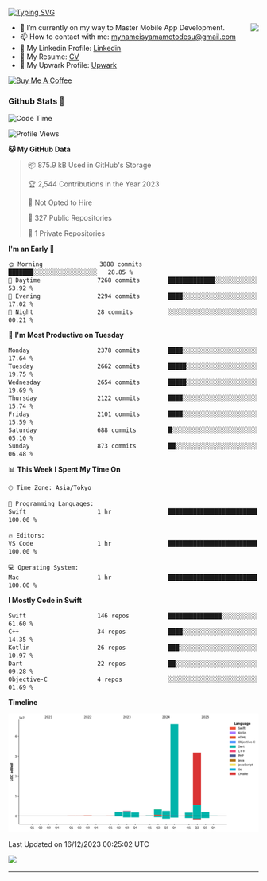 
[![Typing SVG](https://readme-typing-svg.demolab.com/?lines=Thank+You+For+Visiting!!;You+Are+Welcome✨;I+am+Kyo+Yamamoto;Mobile+Developer)](https://git.io/typing-svg)
<p>
<img align="right" src="https://media.giphy.com/media/26ufdb3cYKwbRtYVW/giphy.gif" style="max-width:100%;" height="150px">

- 🌱 I’m currently on my way to Master Mobile App Development.
- 📫 How to contact with me: mynameisyamamotodesu@gmail.com
- 🔗 My Linkedin Profile: [Linkedin](https://www.linkedin.com/in/kyo-yamamoto-a2ab50239)
- 🔗 My Resume: [CV](https://www.kickresume.com/cv/ZWKvXV/)
- 🔗 My Upwark Profile: [Upwark](https://www.upwork.com/freelancers/~01aa9115102bb4af25)

<a href="https://www.buymeacoffee.com/kyoyamamoto" target="_blank"><img src="https://cdn.buymeacoffee.com/buttons/default-orange.png" alt="Buy Me A Coffee" height="41" width="174"></a>

### Github Stats 🥇 
<!--START_SECTION:waka-->
![Code Time](http://img.shields.io/badge/Code%20Time-596%20hrs%2021%20mins-blue)

![Profile Views](http://img.shields.io/badge/Profile%20Views-4-blue)

**🐱 My GitHub Data** 

> 📦 875.9 kB Used in GitHub's Storage 
 > 
> 🏆 2,544 Contributions in the Year 2023
 > 
> 🚫 Not Opted to Hire
 > 
> 📜 327 Public Repositories 
 > 
> 🔑 1 Private Repositories 
 > 
**I'm an Early 🐤** 

```text
🌞 Morning                3888 commits        ███████░░░░░░░░░░░░░░░░░░   28.85 % 
🌆 Daytime                7268 commits        █████████████░░░░░░░░░░░░   53.92 % 
🌃 Evening                2294 commits        ████░░░░░░░░░░░░░░░░░░░░░   17.02 % 
🌙 Night                  28 commits          ░░░░░░░░░░░░░░░░░░░░░░░░░   00.21 % 
```
📅 **I'm Most Productive on Tuesday** 

```text
Monday                   2378 commits        ████░░░░░░░░░░░░░░░░░░░░░   17.64 % 
Tuesday                  2662 commits        █████░░░░░░░░░░░░░░░░░░░░   19.75 % 
Wednesday                2654 commits        █████░░░░░░░░░░░░░░░░░░░░   19.69 % 
Thursday                 2122 commits        ████░░░░░░░░░░░░░░░░░░░░░   15.74 % 
Friday                   2101 commits        ████░░░░░░░░░░░░░░░░░░░░░   15.59 % 
Saturday                 688 commits         █░░░░░░░░░░░░░░░░░░░░░░░░   05.10 % 
Sunday                   873 commits         ██░░░░░░░░░░░░░░░░░░░░░░░   06.48 % 
```


📊 **This Week I Spent My Time On** 

```text
🕑︎ Time Zone: Asia/Tokyo

💬 Programming Languages: 
Swift                    1 hr                █████████████████████████   100.00 % 

🔥 Editors: 
VS Code                  1 hr                █████████████████████████   100.00 % 

💻 Operating System: 
Mac                      1 hr                █████████████████████████   100.00 % 
```

**I Mostly Code in Swift** 

```text
Swift                    146 repos           ███████████████░░░░░░░░░░   61.60 % 
C++                      34 repos            ████░░░░░░░░░░░░░░░░░░░░░   14.35 % 
Kotlin                   26 repos            ███░░░░░░░░░░░░░░░░░░░░░░   10.97 % 
Dart                     22 repos            ██░░░░░░░░░░░░░░░░░░░░░░░   09.28 % 
Objective-C              4 repos             ░░░░░░░░░░░░░░░░░░░░░░░░░   01.69 % 
```



**Timeline**

![Lines of Code chart](https://raw.githubusercontent.com/YamamotoDesu/YamamotoDesu/main/assets/bar_graph.png)


 Last Updated on 16/12/2023 00:25:02 UTC
<!--END_SECTION:waka-->

![](https://github-profile-summary-cards.vercel.app/api/cards/profile-details?username=YamamotoDesu&theme=vue)

----
